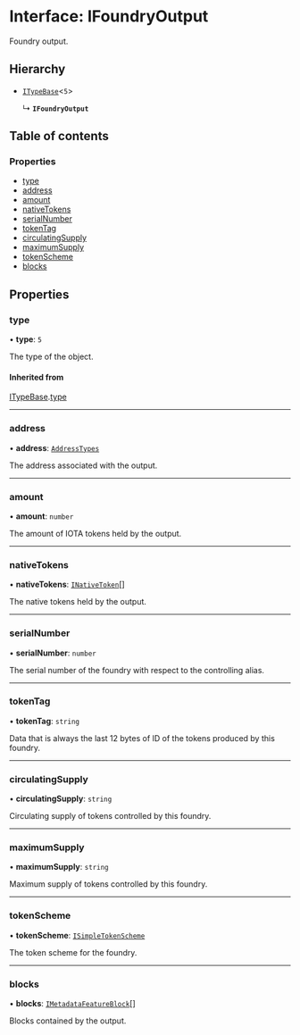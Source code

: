 # Interface: IFoundryOutput

Foundry output.

## Hierarchy

- [`ITypeBase`](ITypeBase.md)<``5``\>

  ↳ **`IFoundryOutput`**

## Table of contents

### Properties

- [type](IFoundryOutput.md#type)
- [address](IFoundryOutput.md#address)
- [amount](IFoundryOutput.md#amount)
- [nativeTokens](IFoundryOutput.md#nativetokens)
- [serialNumber](IFoundryOutput.md#serialnumber)
- [tokenTag](IFoundryOutput.md#tokentag)
- [circulatingSupply](IFoundryOutput.md#circulatingsupply)
- [maximumSupply](IFoundryOutput.md#maximumsupply)
- [tokenScheme](IFoundryOutput.md#tokenscheme)
- [blocks](IFoundryOutput.md#blocks)

## Properties

### type

• **type**: ``5``

The type of the object.

#### Inherited from

[ITypeBase](ITypeBase.md).[type](ITypeBase.md#type)

___

### address

• **address**: [`AddressTypes`](../api.md#addresstypes)

The address associated with the output.

___

### amount

• **amount**: `number`

The amount of IOTA tokens held by the output.

___

### nativeTokens

• **nativeTokens**: [`INativeToken`](INativeToken.md)[]

The native tokens held by the output.

___

### serialNumber

• **serialNumber**: `number`

The serial number of the foundry with respect to the controlling alias.

___

### tokenTag

• **tokenTag**: `string`

Data that is always the last 12 bytes of ID of the tokens produced by this foundry.

___

### circulatingSupply

• **circulatingSupply**: `string`

Circulating supply of tokens controlled by this foundry.

___

### maximumSupply

• **maximumSupply**: `string`

Maximum supply of tokens controlled by this foundry.

___

### tokenScheme

• **tokenScheme**: [`ISimpleTokenScheme`](ISimpleTokenScheme.md)

The token scheme for the foundry.

___

### blocks

• **blocks**: [`IMetadataFeatureBlock`](IMetadataFeatureBlock.md)[]

Blocks contained by the output.
